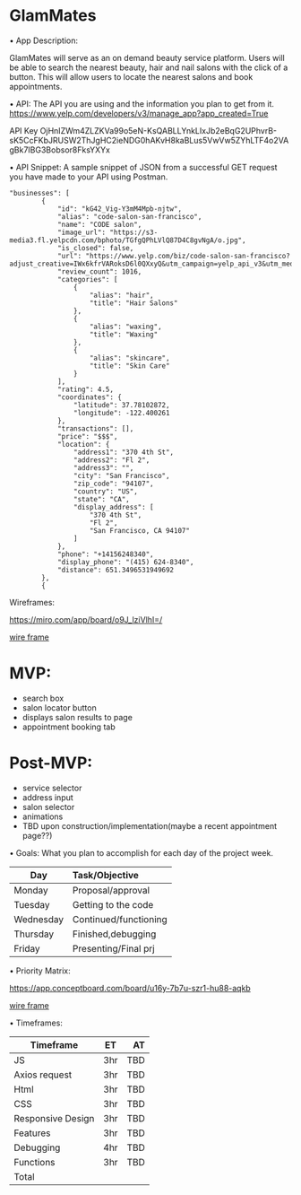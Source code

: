 


# GlamMates

•	App Description: 

GlamMates will serve as an on demand beauty service platform. Users will be able to search the nearest beauty, hair and nail salons with the click of a button. This will allow users to locate the nearest salons and book appointments. 

•	API: The API you are using and the information you plan to get from it.
https://www.yelp.com/developers/v3/manage_app?app_created=True

API Key
OjHnIZWm4ZLZKVa99o5eN-KsQABLLYnkLIxJb2eBqG2UPhvrB-sK5CcFKbJRUSW2ThJgHC2ieNDG0hAKvH8kaBLus5VwVw5ZYhLTF4o2VAgBk7IBG3Bobsor8FksYXYx


•	API Snippet: A sample snippet of JSON from a successful GET request you have made to your API using Postman.

```
"businesses": [
        {
            "id": "kG42_Vig-Y3mM4Mpb-njtw",
            "alias": "code-salon-san-francisco",
            "name": "CODE salon",
            "image_url": "https://s3-media3.fl.yelpcdn.com/bphoto/TGfgQPhLVlQ87D4C8gvNgA/o.jpg",
            "is_closed": false,
            "url": "https://www.yelp.com/biz/code-salon-san-francisco?adjust_creative=IWx6kfrVARoksD6l0QXxyQ&utm_campaign=yelp_api_v3&utm_medium=api_v3_business_search&utm_source=IWx6kfrVARoksD6l0QXxyQ",
            "review_count": 1016,
            "categories": [
                {
                    "alias": "hair",
                    "title": "Hair Salons"
                },
                {
                    "alias": "waxing",
                    "title": "Waxing"
                },
                {
                    "alias": "skincare",
                    "title": "Skin Care"
                }
            ],
            "rating": 4.5,
            "coordinates": {
                "latitude": 37.78102872,
                "longitude": -122.400261
            },
            "transactions": [],
            "price": "$$$",
            "location": {
                "address1": "370 4th St",
                "address2": "Fl 2",
                "address3": "",
                "city": "San Francisco",
                "zip_code": "94107",
                "country": "US",
                "state": "CA",
                "display_address": [
                    "370 4th St",
                    "Fl 2",
                    "San Francisco, CA 94107"
                ]
            },
            "phone": "+14156248340",
            "display_phone": "(415) 624-8340",
            "distance": 651.3496531949692
        },
        {
```



Wireframes: 

<!-- Low Fidelity Wireframes Template (1).jpg -->

https://miro.com/app/board/o9J_lziVlhI=/

[wire frame](https://miro.com/app/board/o9J_lziVlhI=/)

# MVP:

- search box
- salon locator button
- displays salon results to page
- appointment booking tab

# Post-MVP: 

- service selector
- address input
- salon selector
- animations
- TBD upon construction/implementation(maybe a recent appointment page??)

•	Goals: What you plan to accomplish for each day of the project week.

| Day             | Task/Objective       |
|-----------------|:---------------------|
| Monday          |Proposal/approval     |
|Tuesday          |Getting to the code   |
|Wednesday        |Continued/functioning |
|Thursday         | Finished,debugging   |
|Friday           | Presenting/Final prj |





•	Priority Matrix: 

https://app.conceptboard.com/board/u16y-7b7u-szr1-hu88-aqkb

[wire frame](https://app.conceptboard.com/board/u16y-7b7u-szr1-hu88-aqkb)



•	Timeframes: 

| Timeframe     | ET            |  AT |
| ------------- |:-------------:| -----:|
| JS            |   3hr         |  TBD  |
|Axios request  |   3hr         |   TBD |
| Html          |   3hr         |  TBD  |
| CSS           |   3hr         |  TBD  |
| Responsive Design | 3hr       | TBD   |
| Features      |   3hr         |  TBD  |
| Debugging     |   4hr         |  TBD  |
| Functions     |   3hr         |  TBD  |
| Total         |               |       |





























